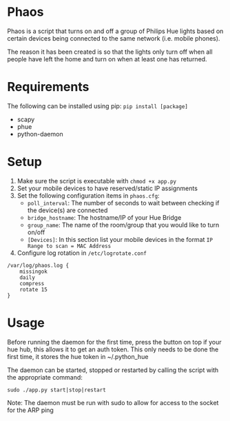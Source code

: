 # Phaos
Phaos is a script that turns on and off a group of Philips Hue lights based on certain devices being connected to the same network (i.e. mobile phones).

The reason it has been created is so that the lights only turn off when all people have left the home and turn on when at least one has returned.

# Requirements
The following can be installed using pip: `pip install [package]`
- scapy
- phue
- python-daemon

# Setup
1. Make sure the script is executable with `chmod +x app.py`
2. Set your mobile devices to have reserved/static IP assignments
3. Set the following configuration items in `phaos.cfg`:
    - `poll_interval`: The number of seconds to wait between checking if the device(s) are connected
    - `bridge_hostname`: The hostname/IP of your Hue Bridge
    - `group_name`: The name of the room/group that you would like to turn on/off
    - `[Devices]`:  In this section list your mobile devices in the format `IP Range to scan = MAC Address`
4. Configure log rotation in `/etc/logrotate.conf`
```
/var/log/phaos.log {
    missingok
    daily
    compress
    rotate 15
}
```

# Usage
Before running the daemon for the first time, press the button on top if your hue hub, this allows it to get an auth token.
This only needs to be done the first time, it stores the hue token in ~/.python_hue

The daemon can be started, stopped or restarted by calling the script with the appropriate command:
```
sudo ./app.py start|stop|restart
```

Note: The daemon must be run with sudo to allow for access to the socket for the ARP ping